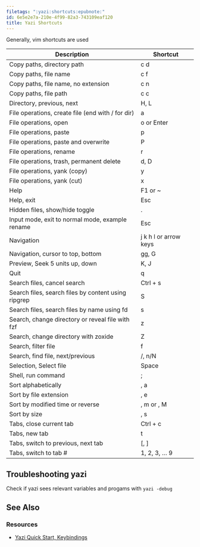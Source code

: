 ```yaml
---
filetags: ":yazi:shortcuts:epubnote:"
id: 6e5e2e7a-210e-4f99-82a3-743109eaf120
title: Yazi Shortcuts
---
```


Generally, vim shortcuts are used

| Description                                         | Shortcut              |
|-----------------------------------------------------|-----------------------|
| Copy paths, directory path                          | c d                   |
| Copy paths, file name                               | c f                   |
| Copy paths, file name, no extension                 | c n                   |
| Copy paths, file path                               | c c                   |
| Directory, previous, next                           | H, L                  |
| File operations, create file (end with / for dir)   | a                     |
| File operations, open                               | o or Enter            |
| File operations, paste                              | p                     |
| File operations, paste and overwrite                | P                     |
| File operations, rename                             | r                     |
| File operations, trash, permanent delete            | d, D                  |
| File operations, yank (copy)                        | y                     |
| File operations, yank (cut)                         | x                     |
| Help                                                | F1 or ~               |
| Help, exit                                          | Esc                   |
| Hidden files, show/hide toggle                      | .                     |
| Input mode, exit to normal mode, example rename     | Esc                   |
| Navigation                                          | j k h l or arrow keys |
| Navigation, cursor to top, bottom                   | gg, G                 |
| Preview, Seek 5 units up, down                      | K, J                  |
| Quit                                                | q                     |
| Search files, cancel search                         | Ctrl + s              |
| Search files, search files by content using ripgrep | S                     |
| Search files, search files by name using fd         | s                     |
| Search, change directory or reveal file with fzf    | z                     |
| Search, change directory with zoxide                | Z                     |
| Search, filter file                                 | f                     |
| Search, find file, next/previous                    | /, n/N                |
| Selection, Select file                              | Space                 |
| Shell, run command                                  | ;                     |
| Sort alphabetically                                 | , a                   |
| Sort by file extension                              | , e                   |
| Sort by modified time or reverse                    | , m or , M            |
| Sort by size                                        | , s                   |
| Tabs, close current tab                             | Ctrl + c              |
| Tabs, new tab                                       | t                     |
| Tabs, switch to previous, next tab                  | \[, \]                |
| Tabs, switch to tab \#                              | 1, 2, 3, … 9          |

## Troubleshooting yazi

Check if yazi sees relevant variables and progams with `yazi -debug`

## See Also

### Resources

- [Yazi Quick Start,
  Keybindings](https://yazi-rs.github.io/docs/quick-start/)
